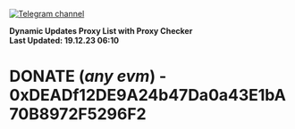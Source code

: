 [![Telegram channel](https://img.shields.io/endpoint?url=https://runkit.io/damiankrawczyk/telegram-badge/branches/master?url=https://t.me/n4z4v0d)](https://t.me/n4z4v0d) 

**Dynamic Updates Proxy List with Proxy Checker**  
**Last Updated: 19.12.23 06:10**

# DONATE (_any evm_) - 0xDEADf12DE9A24b47Da0a43E1bA70B8972F5296F2
